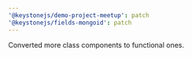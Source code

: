 ```yaml
---
'@keystonejs/demo-project-meetup': patch
'@keystonejs/fields-mongoid': patch
---
```


Converted more class components to functional ones.
